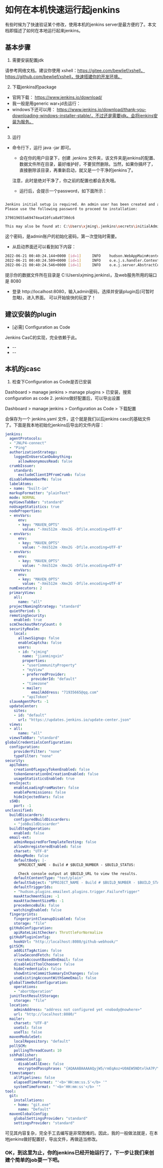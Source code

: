 # 如何在本机快速运行起jenkins

有些时候为了快速验证某个修改，使用本机的jenkins server是最方便的了。本文档即描述了如何在本地运行起来jenkins。
## 基本步骤
1. 需要安装配置jdk

请参考网络文档。建议你使用 xshell：https://gitee.com/bewlief/xshell，https://github.com/bewlief/xshell，快速搭建你的开发环境。

2. 下载jenkins的package
+ 官网下载： https://www.jenkins.io/download/
+ 我一般是用generic war+jd去运行：
+ windows下还可以用： https://www.jenkins.io/download/thank-you-downloading-windows-installer-stable/，不过还是需要jdk。会将jenkins安装为服务。
+ 
3. 运行
+ 命令行下，运行 java -jar <path-of-your-jenkins-war> 即可。
  + 会在你的用户目录下，创建 .jenkins 文件夹，该文件夹是jenkins的配置、数据文件所在目录，最好维护好，不要贸然删除。当然，如果你搞坏了，直接删除该目录，再重新启动，就又是一个干净的jenkins了。
  
  注意，此时是绝对干净了，你之前的配置也都会丢失哦。
  + 运行后，会提示一个password，如下面所示：
```bash

Jenkins initial setup is required. An admin user has been created and a password generated.
Please use the following password to proceed to installation:

379819655a69474ea410fca8a9730dc6

This may also be found at: C:\Users\xjming\.jenkins\secrets\initialAdminPassword
```
这个密码，是admin账户的初始化密码，第一次登陆时需要。
  + 从启动界面还可以看到如下内容：
```bash
2022-06-21 00:40:24.144+0000 [id=1]     INFO    hudson.WebAppMain#contextInitialized: Jenkins home directory: C:\Users\xjming\.jenkins found at: $user.home/.jenkins
2022-06-21 00:40:24.509+0000 [id=1]     INFO    o.e.j.s.handler.ContextHandler#doStart: Started w.@2b9f74d0{Jenkins v2.332.3,/,file:///C:/Users/xjming/.jenkins/war/,AVAILABLE}{C:\Users\xjming\.jenkins\war}
2022-06-21 00:40:24.546+0000 [id=1]     INFO    o.e.j.server.AbstractConnector#doStart: Started ServerConnector@3382f8ae{HTTP/1.1, (http/1.1)}{0.0.0.0:8080}
```
提示你的数据文件所在目录是 C:\Users\xjming\.jenkins\，及web服务所用的端口是 8080
  + 登录 http://localhost:8080，输入admin密码，选择并安装plugin后(可暂时忽略)，进入界面。
可以开始愉快的玩耍了！

## 建议安装的plugin
+ [必需] Configuration as Code

Jenkins CasC的实现，完全依赖于此。

+ --
+ --

## 本机的jcasc
1. 检查下Configuration as Code是否已安装

Dashboard > manage jenkins > manage plugins > 已安装，搜索 configuration as code
2. jenkins做好配置后，可以导出设置

Dashboard > manage jenkins > Configuration as Code > 下载配置

会保存为一个 jenkins.yaml 文件，这个就是我们以后jenkins casc的基础文件了。下面是我本地初始化jenkins后导出的文件内容：
```yaml
jenkins:
  agentProtocols:
  - "JNLP4-connect"
  - "Ping"
  authorizationStrategy:
    loggedInUsersCanDoAnything:
      allowAnonymousRead: false
  crumbIssuer:
    standard:
      excludeClientIPFromCrumb: false
  disableRememberMe: false
  labelAtoms:
  - name: "built-in"
  markupFormatter: "plainText"
  mode: NORMAL
  myViewsTabBar: "standard"
  noUsageStatistics: true
  nodeProperties:
  - envVars:
      env:
      - key: "MAVEN_OPTS"
        value: "-Xms512m -Xmx2G -Dfile.encoding=UTF-8"
  - envVars:
      env:
      - key: "MAVEN_OPTS"
        value: "-Xms512m -Xmx2G -Dfile.encoding=UTF-8"
  - envVars:
      env:
      - key: "MAVEN_OPTS"
        value: "-Xms512m -Xmx2G -Dfile.encoding=UTF-8"
  - envVars:
      env:
      - key: "MAVEN_OPTS"
        value: "-Xms512m -Xmx2G -Dfile.encoding=UTF-8"
  numExecutors: 2
  primaryView:
    all:
      name: "all"
  projectNamingStrategy: "standard"
  quietPeriod: 5
  remotingSecurity:
    enabled: true
  scmCheckoutRetryCount: 0
  securityRealm:
    local:
      allowsSignup: false
      enableCaptcha: false
      users:
      - id: "xjming"
        name: "jianmingxin"
        properties:
        - "userCommunityProperty"
        - "myView"
        - preferredProvider:
            providerId: "default"
        - "timezone"
        - mailer:
            emailAddress: "71935665@qq.com"
        - "apiToken"
  slaveAgentPort: -1
  updateCenter:
    sites:
    - id: "default"
      url: "https://updates.jenkins.io/update-center.json"
  views:
  - all:
      name: "all"
  viewsTabBar: "standard"
globalCredentialsConfiguration:
  configuration:
    providerFilter: "none"
    typeFilter: "none"
security:
  apiToken:
    creationOfLegacyTokenEnabled: false
    tokenGenerationOnCreationEnabled: false
    usageStatisticsEnabled: true
  envInject:
    enableLoadingFromMaster: false
    enablePermissions: false
    hideInjectedVars: false
  sSHD:
    port: -1
unclassified:
  buildDiscarders:
    configuredBuildDiscarders:
    - "jobBuildDiscarder"
  buildStepOperation:
    enabled: false
  email-ext:
    adminRequiredForTemplateTesting: false
    allowUnregisteredEnabled: false
    charset: "UTF-8"
    debugMode: false
    defaultBody: |-
      $PROJECT_NAME - Build # $BUILD_NUMBER - $BUILD_STATUS:

      Check console output at $BUILD_URL to view the results.
    defaultContentType: "text/plain"
    defaultSubject: "$PROJECT_NAME - Build # $BUILD_NUMBER - $BUILD_STATUS!"
    defaultTriggerIds:
    - "hudson.plugins.emailext.plugins.trigger.FailureTrigger"
    maxAttachmentSize: -1
    maxAttachmentSizeMb: -1
    precedenceBulk: false
    watchingEnabled: false
  fingerprints:
    fingerprintCleanupDisabled: false
    storage: "file"
  gitHubConfiguration:
    apiRateLimitChecker: ThrottleForNormalize
  gitHubPluginConfig:
    hookUrl: "http://localhost:8080/github-webhook/"
  gitSCM:
    addGitTagAction: false
    allowSecondFetch: false
    createAccountBasedOnEmail: false
    disableGitToolChooser: false
    hideCredentials: false
    showEntireCommitSummaryInChanges: false
    useExistingAccountWithSameEmail: false
  globalTimeOutConfiguration:
    operations:
    - "abortOperation"
  junitTestResultStorage:
    storage: "file"
  location:
    adminAddress: "address not configured yet <nobody@nowhere>"
    url: "http://localhost:8080/"
  mailer:
    charset: "UTF-8"
    useSsl: false
    useTls: false
  mavenModuleSet:
    localRepository: "default"
  pollSCM:
    pollingThreadCount: 10
  sshPublisher:
    commonConfig:
      disableAllExec: false
      encryptedPassphrase: "{AQAAABAAAAAQyjW5/rmEqAoz+U0AEW5NDtvlkA7P/YHwoufxLLCRHSw=}"
  timestamper:
    allPipelines: false
    elapsedTimeFormat: "'<b>'HH:mm:ss.S'</b> '"
    systemTimeFormat: "'<b>'HH:mm:ss'</b> '"
tool:
  git:
    installations:
    - home: "git.exe"
      name: "Default"
  mavenGlobalConfig:
    globalSettingsProvider: "standard"
    settingsProvider: "standard"

```
可见其内容复杂，完全手工去编写是非常困难的。因此，我的一般做法就是，在本地jenkins做好配置好，导出文件，再做适当修改。 


### OK，到这里为止，你的jenkins已经开始运行了，下一步让我们来创建个简单的job耍一下吧。
